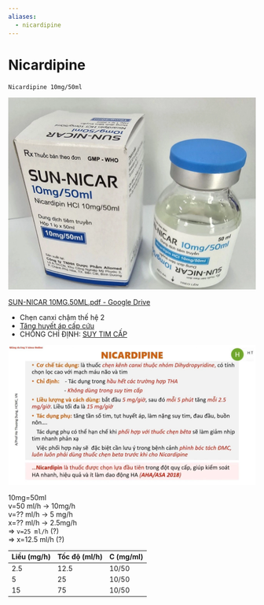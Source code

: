 ```yaml
---
aliases:
  - nicardipine
---
```

# Nicardipine  
`Nicardipine 10mg/50ml`  
  
![300](../200%20FILES/201%20Image/image/Sun-Nicar-1715698405009.webp)  
  
[SUN-NICAR 10MG.50ML.pdf - Google Drive](https://drive.google.com/file/d/16AeoPTr8_lk12P2jCmRsLJV8CI7syt6X/view)  
  
- Chẹn canxi chậm thế hệ 2  
- [Tăng huyết áp cấp cứu](T%C4%83ng%20huy%E1%BA%BFt%20%C3%A1p%20c%E1%BA%A5p%20c%E1%BB%A9u.md)  
- CHỐNG CHỈ ĐỊNH: [SUY TIM CẤP](SUY%20TIM%20C%E1%BA%A4P.md)  
  
![../200 FILES/201 Image/image/Nicardipine.webp](../200%20FILES/201%20Image/image/Nicardipine.webp)  
  
10mg=50ml  
v=50 ml/h -> 10mg/h  
v=?? ml/h -> 5 mg/h  
x=?? ml/h -> 2.5mg/h  
=> `v=25 ml/h` (?)  
=> x=12.5 ml/h (?)  
  
  
| Liều (mg/h) | Tốc độ (ml/h) | C (mg/ml) |  
| ----------- | ------------- | --------- |  
| 2.5         | 12.5          | 10/50     |  
| 5           | 25            | 10/50     |  
| 15          | 75            | 10/50     |  
